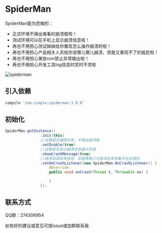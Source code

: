 # SpiderMan

SpiderMan能为您做的：

* 正式环境不弹出难看的崩溃框啦！
* 测试环境可以在手机上显示崩溃信息啦！
* 再也不用担心测试妹妹给你重现怎么操作崩溃的啦！
* 再也不用担心产品相关人员给你说哪儿哪儿崩溃，但是又重现不了的尴尬啦！
* 再也不用担心某些rom禁止异常输出啦！
* 再也不用担心开发工具log信息时灵时不灵啦

![spiderman](https://raw.githubusercontent.com/simplepeng/SpiderMan/master/statics/spiderman.gif)



## 引入依赖

```groovy
compile 'com.simple:spiderman:1.0.0'
```

## 初始化

```java
SpiderMan.getInstance()
                .init(this)
                //设置是否捕获异常，不弹出崩溃框
                .setEnable(true)
                //设置是否显示崩溃信息展示页面
                .showCrashMessage(true)
                //是否回调异常信息，友盟等第三方崩溃信息收集平台会用到
                .setOnCrashListener(new SpiderMan.OnCrashListener() {
                    @Override
                    public void onCrash(Thread t, Throwable ex) {

                    }
                });
```

## 联系方式

QQ群：274306954

如有好的建议或意见可提issue或加群联系我